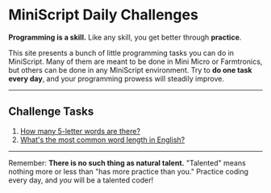 # MiniScript Daily Challenges

**Programming is a skill.**  Like any skill, you get better through **practice**.

This site presents a bunch of little programming tasks you can do in MiniScript.  Many of them are meant to be done in Mini Micro or Farmtronics, but others can be done in any MiniScript environment.  Try to **do one task every day**, and your programming prowess will steadily improve.

---

<!-- DO NOT EDIT BELOW THIS LINE -->

## Challenge Tasks

1. [How many 5-letter words are there?](tasks/5-letter-words.md)
1. [What's the most common word length in English?](tasks/most-common-word-len.md)

<!-- DO NOT EDIT ABOVE THIS LINE -->

---


Remember: **There is no such thing as natural talent.**  "Talented" means nothing more or less than "has more practice than you."  Practice coding every day, and *you* will be a talented coder!
